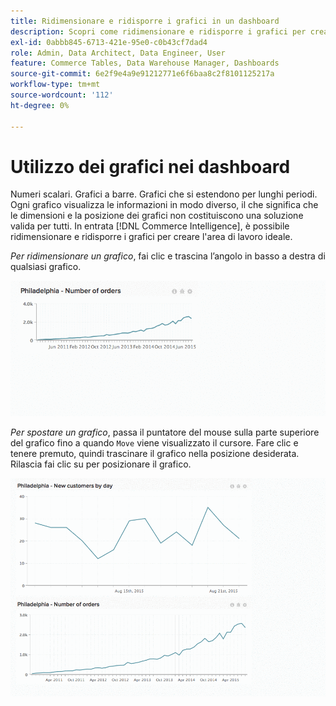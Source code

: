 ```yaml
---
title: Ridimensionare e ridisporre i grafici in un dashboard
description: Scopri come ridimensionare e ridisporre i grafici per creare l’area di lavoro ideale.
exl-id: 0abbb845-6713-421e-95e0-c0b43cf7dad4
role: Admin, Data Architect, Data Engineer, User
feature: Commerce Tables, Data Warehouse Manager, Dashboards
source-git-commit: 6e2f9e4a9e91212771e6f6baa8c2f8101125217a
workflow-type: tm+mt
source-wordcount: '112'
ht-degree: 0%

---
```


# Utilizzo dei grafici nei dashboard

Numeri scalari. Grafici a barre. Grafici che si estendono per lunghi periodi. Ogni grafico visualizza le informazioni in modo diverso, il che significa che le dimensioni e la posizione dei grafici non costituiscono una soluzione valida per tutti. In entrata [!DNL Commerce Intelligence], è possibile ridimensionare e ridisporre i grafici per creare l&#39;area di lavoro ideale.

*Per ridimensionare un grafico*, fai clic e trascina l’angolo in basso a destra di qualsiasi grafico.

![ridimensiona grafico](../../assets/Resize_Chart_in_Dashboard.gif)

*Per spostare un grafico*, passa il puntatore del mouse sulla parte superiore del grafico fino a quando `Move` viene visualizzato il cursore. Fare clic e tenere premuto, quindi trascinare il grafico nella posizione desiderata. Rilascia fai clic su per posizionare il grafico.

![sposta grafico](../../assets/Move_Chart_in_Dashboard.gif)

